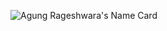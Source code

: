 ![Agung Rageshwara's Name Card](https://cardivo.vercel.app/api?name=AguraBhaskara&description=Greetings%20%F0%9F%91%8B%20I%27m%20Agung%20Rageshwara%20And%20I%27m%20Web%20Dev%20|%20Currently%20Learn%20%20Front%20End%20Web%20Developer%20&image=https://avatars.githubusercontent.com/u/48205728?v=4?&backgroundColor=%23ffffff&pattern=topography&opacity=0.05&github=aguraku&instagram=agurabhaskara&linkedin=Agung%20Rageshwara&site=aguradev-cv.netlify.app)
